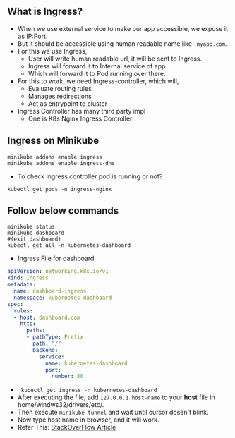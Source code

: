 ## What is Ingress?
- When we use external service to make our app accessible, we expose it as IP:Port.
- But it should be accessible using human readable name like ``` myapp.com```.
- For this we use Ingress,
    - User will write human readable url, it will be sent to Ingress.
    - Ingress will forward it to Internal service of app.
    - Which will forward it to Pod running over there.
- For this to work, we need Ingress-controller, which will,
    - Evaluate routing rules
    - Manages redirections 
    - Act as entrypoint to cluster
- Ingress Controller has many third party impl
    - One is K8s Nginx Ingress Controller


## Ingress on Minikube

```shell
minikube addons enable ingress
minikube addons enable ingress-dns
```
- To check ingress controller pod is running or not?
```shell
kubectl get pods -n ingress-nginx
```

## Follow below commands
```shell
minikube status
minikube dashboard
#(exit dashboard)
kubectl get all -n kubernetes-dashboard
```

- Ingress File for dashboard
```yaml
apiVersion: networking.k8s.io/v1
kind: Ingress
metadata:
  name: dashboard-ingress
  namespace: kubernetes-dashboard
spec:
  rules: 
  - host: dashboard.com
    http: 
      paths:
      - pathType: Prefix
        path: "/"
        backend:
          service:
            name: kubernetes-dashboard
            port:
              number: 80
```

- ``` kubectl get ingress -n kubernetes-dashboard```
- After executing the file, add ``` 127.0.0.1 host-name ``` to your **host** file in home/windws32/drivers/etc/.
- Then execute ```minikube tunnel``` and wait until cursor dosen't blink.
- Now type host name in browser, and it will work.
- Refer This: [StackOverFlow Article](https://stackoverflow.com/questions/58561682/minikube-with-ingress-example-not-working)